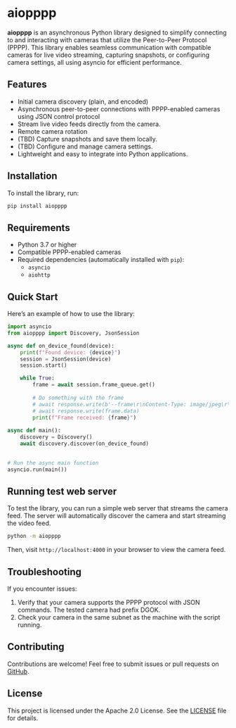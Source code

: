 # aiopppp

**aiopppp** is an asynchronous Python library designed to simplify connecting to and interacting with cameras that utilize the Peer-to-Peer Protocol (PPPP). 
This library enables seamless communication with compatible cameras for live video streaming,
capturing snapshots, or configuring camera settings, all using asyncio for efficient performance.

## Features

- Initial camera discovery (plain, and encoded)
- Asynchronous peer-to-peer connections with PPPP-enabled cameras using JSON control protocol
- Stream live video feeds directly from the camera.
- Remote camera rotation
- (TBD) Capture snapshots and save them locally.
- (TBD) Configure and manage camera settings.
- Lightweight and easy to integrate into Python applications.

## Installation

To install the library, run:

```bash
pip install aiopppp
```

## Requirements

- Python 3.7 or higher
- Compatible PPPP-enabled cameras
- Required dependencies (automatically installed with `pip`):
  - `asyncio`
  - `aiohttp`

## Quick Start

Here’s an example of how to use the library:

```python
import asyncio
from aiopppp import Discovery, JsonSession

async def on_device_found(device):
    print(f"Found device: {device}")
    session = JsonSession(device)
    session.start()

    while True:
        frame = await session.frame_queue.get()
        
        # Do something with the frame
        # await response.write(b'--frame\r\nContent-Type: image/jpeg\r\n\r\n')
        # await response.write(frame.data)
        print(f"Frame received: {frame}")
        
async def main():
    discovery = Discovery()
    await discovery.discover(on_device_found)

    
# Run the async main function
asyncio.run(main())
```

## Running test web server

To test the library, you can run a simple web server that streams the camera feed.
The server will automatically discover the camera and start streaming the video feed.

```bash
python -m aiopppp
```

Then, visit `http://localhost:4000` in your browser to view the camera feed.

## Troubleshooting

If you encounter issues:
1. Verify that your camera supports the PPPP protocol with JSON commands. The tested camera had prefix DGOK.
2. Check your camera in the same subnet as the machine with the script running.

## Contributing

Contributions are welcome! Feel free to submit issues or pull requests on [GitHub](https://github.com/yourusername/aiopppp).

## License

This project is licensed under the Apache 2.0 License. See the [LICENSE](LICENSE) file for details.
